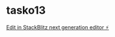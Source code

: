 # tasko13

[Edit in StackBlitz next generation editor ⚡️](https://stackblitz.com/~/github.com/sjv17off/tasko13)